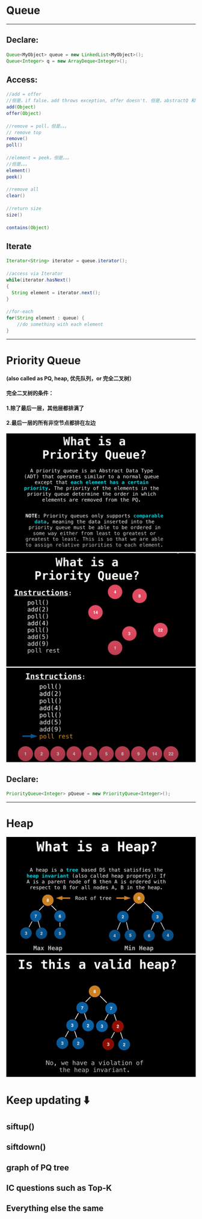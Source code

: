 # Queue
---

## Declare:
```java
Queue<MyObject> queue = new LinkedList<MyObject>();
Queue<Integer> q = new ArrayDeque<Integer>();
```

## Access:
```java
//add = offer
//但是，if false，add throws exception, offer doesn't. 但是，abstractQ 和 PQ的 add 又是不一样。哎。
add(Object)
offer(Object)

//remove = poll，但是。。。
// remove top
remove()
poll()

//element = peek，但是。。。
//但是。。。
element()
peek()

//remove all
clear()

//return size
size()

contains(Object)
```

## Iterate
```java
Iterator<String> iterator = queue.iterator();

//access via Iterator
while(iterator.hasNext()
{
  String element = iterator.next();
}

//for-each
for(String element : queue) {
    //do something with each element
}
```
---


# Priority Queue
#### (also called as PQ, heap, 优先队列，or 完全二叉树）
#### 完全二叉树的条件：
#### 1.除了最后一层，其他层都排满了
#### 2.最后一层的所有非空节点都排在左边
![Optional Text](https://raw.githubusercontent.com/IDGAQ/Super_Cool_Notes/main/Screen%20Shot%202021-03-22%20at%202.41.04%20AM.png)
![Optional Text](https://raw.githubusercontent.com/IDGAQ/Super_Cool_Notes/main/Screen%20Shot%202021-03-22%20at%202.41.42%20AM.png)
![Optional Text](https://raw.githubusercontent.com/IDGAQ/Super_Cool_Notes/main/Screen%20Shot%202021-03-22%20at%202.42.15%20AM.png)


## Declare:
```java
PriorityQueue<Integer> pQueue = new PriorityQueue<Integer>();
```
---



# Heap
![Optional Text](https://raw.githubusercontent.com/IDGAQ/Super_Cool_Notes/main/Screen%20Shot%202021-03-22%20at%202.33.33%20AM.png)
![Optional Text](https://raw.githubusercontent.com/IDGAQ/Super_Cool_Notes/main/Screen%20Shot%202021-03-22%20at%202.47.10%20AM.png)



# Keep updating ⬇️

## siftup()
## siftdown()
## graph of PQ tree
## IC questions such as Top-K
## Everything else the same
